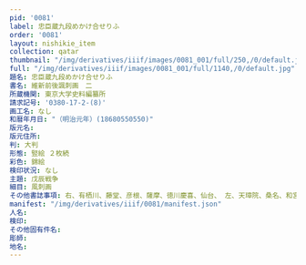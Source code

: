 ```yaml
---
pid: '0081'
label: 忠臣蔵九段めかけ合せりふ
order: '0081'
layout: nishikie_item
collection: qatar
thumbnail: "/img/derivatives/iiif/images/0081_001/full/250,/0/default.jpg"
full: "/img/derivatives/iiif/images/0081_001/full/1140,/0/default.jpg"
題名: 忠臣蔵九段めかけ合せりふ
書名: 維新前後諷刺画　二
所蔵機関: 東京大学史料編纂所
請求記号: '0380-17-2-(8)'
画工名: なし
和暦年月日: "（明治元年）(18680550550)"
版元名: 
版元住所: 
判: 大判
形態: 竪絵 ２枚続
彩色: 錦絵
検印状況: なし
主題: 戊辰戦争
細目: 風刺画
その他書誌事項: 右、有栖川、藤堂、彦根、薩摩、徳川慶喜、仙台、 左、天璋院、桑名、和宮、土佐、会津、長州
manifest: "/img/derivatives/iiif/0081/manifest.json"
人名: 
検印: 
その他固有件名: 
彫師: 
地名: 
---
```

